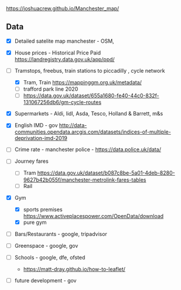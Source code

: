 https://joshuacrew.github.io/Manchester_map/

## Data

- [X] Detailed satelite map manchester - OSM, 

- [X] House prices - Historical Price Paid https://landregistry.data.gov.uk/app/ppd/
- [ ] Tramstops, freebus, train stations to piccadilly , cycle network 
	- [X]  Tram, Train https://mappinggm.org.uk/metadata/ 
	- [ ]  trafford park line 2020 
	- [ ]  https://data.gov.uk/dataset/655a1680-fe40-44c0-832f-131067256db6/gm-cycle-routes
- [X] Supermarkets - Aldi, lidl, Asda, Tesco, Holland & Barrett, m&s
- [X] English IMD - gov http://data-communities.opendata.arcgis.com/datasets/indices-of-multiple-deprivation-imd-2019
- [ ] Crime rate - manchester police - https://data.police.uk/data/
- [ ] Journey fares 
	- [ ]  Tram https://data.gov.uk/dataset/b087c8be-5a01-4deb-8280-9627b42b055f/manchester-metrolink-fares-tables
	- [ ]  Rail
- [X] Gym 
	- [X]  sports premises https://www.activeplacespower.com/OpenData/download
	- [X] pure gym
- [ ] Bars/Restaurants - google, tripadvisor
- [ ] Greenspace - google, gov 
- [ ] Schools - google, dfe, ofsted
	- https://matt-dray.github.io/how-to-leaflet/
- [ ] future development - gov 

